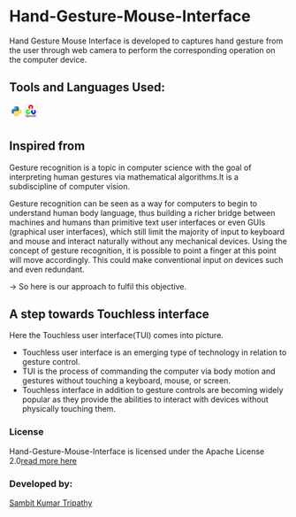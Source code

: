 # Hand-Gesture-Mouse-Interface
Hand Gesture Mouse Interface is developed to captures hand gesture from the user through web camera to perform the corresponding operation on the computer device.

## Tools and Languages Used:
<img align="left" alt="python" width="26px" src="python.png" />
<img align="left" alt="opencv" width="26px" src="opencv.png" />
<br><br>

## Inspired from
Gesture recognition is a topic in computer science with the goal of interpreting human gestures via mathematical algorithms.It is a subdiscipline of computer vision.

Gesture recognition can be seen as a way for computers to begin to understand human body language, thus building a richer bridge between machines and humans than primitive text user interfaces or even GUIs (graphical user interfaces), which still limit the majority of input to keyboard and mouse and interact naturally without any mechanical devices. Using the concept of gesture recognition, it is possible to point a finger at this point will move accordingly. This could make conventional input on devices such and even redundant.

-> So here is our approach to fulfil this objective.

## A step towards Touchless interface
Here the Touchless user interface(TUI) comes into picture.
* Touchless user interface is an emerging type of technology in relation to gesture control.
* TUI is the process of commanding the computer via body motion and gestures without touching a keyboard, mouse, or screen.
* Touchless interface in addition to gesture controls are becoming widely popular as they provide the abilities to interact with devices without physically touching them.

### License
Hand-Gesture-Mouse-Interface is licensed under the Apache License 2.0[read more here](https://github.com/sambit221/Hand-Gesture-Mouse-Interface/blob/main/LICENSE)

### Developed by:
<a href="https://github.com/sambit221">Sambit Kumar Tripathy</a>
